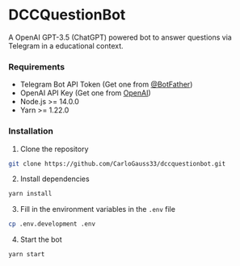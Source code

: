 # DCCQuestionBot

A OpenAI GPT-3.5 (ChatGPT) powered bot to answer questions via Telegram in a educational context.

### Requirements

- Telegram Bot API Token (Get one from [@BotFather](https://t.me/BotFather))
- OpenAI API Key (Get one from [OpenAI](https://openai.com/))
- Node.js >= 14.0.0
- Yarn >= 1.22.0

### Installation

1. Clone the repository

```bash
git clone https://github.com/CarloGauss33/dccquestionbot.git
```

2. Install dependencies

```bash
yarn install
```

3. Fill in the environment variables in the `.env` file

```bash
cp .env.development .env
```

4. Start the bot

```bash
yarn start
```
